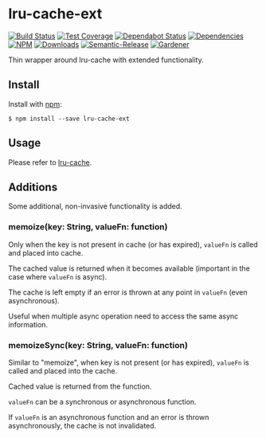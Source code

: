 # lru-cache-ext

[![Build Status](https://circleci.com/gh/blackflux/lru-cache-ext.png?style=shield)](https://circleci.com/gh/blackflux/lru-cache-ext)
[![Test Coverage](https://img.shields.io/coveralls/blackflux/lru-cache-ext/master.svg)](https://coveralls.io/github/blackflux/lru-cache-ext?branch=master)
[![Dependabot Status](https://api.dependabot.com/badges/status?host=github&repo=blackflux/lru-cache-ext)](https://dependabot.com)
[![Dependencies](https://david-dm.org/blackflux/lru-cache-ext/status.svg)](https://david-dm.org/blackflux/lru-cache-ext)
[![NPM](https://img.shields.io/npm/v/lru-cache-ext.svg)](https://www.npmjs.com/package/lru-cache-ext)
[![Downloads](https://img.shields.io/npm/dt/lru-cache-ext.svg)](https://www.npmjs.com/package/lru-cache-ext)
[![Semantic-Release](https://github.com/blackflux/js-gardener/blob/master/assets/icons/semver.svg)](https://github.com/semantic-release/semantic-release)
[![Gardener](https://github.com/blackflux/js-gardener/blob/master/assets/badge.svg)](https://github.com/blackflux/js-gardener)

Thin wrapper around lru-cache with extended functionality.

## Install

Install with [npm](https://www.npmjs.com/):

    $ npm install --save lru-cache-ext

## Usage

Please refer to [lru-cache](https://www.npmjs.com/package/lru-cache).

## Additions

Some additional, non-invasive functionality is added. 

### memoize(key: String, valueFn: function)

Only when the key is not present in cache (or has expired), `valueFn` is called and placed into cache.

The cached value is returned when it becomes available (important in the case where `valueFn` is async).

The cache is left empty if an error is thrown at any point in `valueFn` (even asynchronous).

Useful when multiple async operation need to access the same async information.

### memoizeSync(key: String, valueFn: function)

Similar to "memoize", when key is not present (or has expired), `valueFn` is called and placed into the cache.

Cached value is returned from the function.

`valueFn` can be a synchronous or asynchronous function.

If `valueFn` is an asynchronous function and an error is thrown asynchronously, the cache is not invalidated.

